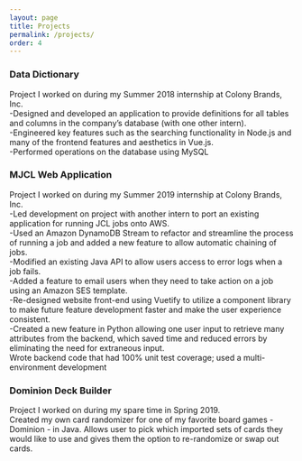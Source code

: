 ```yaml
---
layout: page
title: Projects
permalink: /projects/
order: 4
---        
```


<h3>Data Dictionary</h3>
<p>Project I worked on during my Summer 2018 internship at Colony Brands, Inc.<br> 
    -Designed and developed an application to provide definitions for all tables and columns in the company’s
        database (with one other intern).<br>-Engineered key features such as the searching functionality 
        in Node.js and many of the frontend features and aesthetics in Vue.js.<br>-Performed operations 
        on the database using MySQL<br></p>
<h3>MJCL Web Application</h3>
<p>Project I worked on during my Summer 2019 internship at Colony Brands, Inc.<br>
    -Led development on project with another intern to port an existing application for running JCL jobs onto AWS.<br>
    -Used an Amazon DynamoDB Stream to refactor and streamline the process of running a job and added a
     new feature to allow automatic chaining of jobs.<br>
    -Modified an existing Java API to allow users access to error logs when a job fails.<br>
    -Added a feature to email users when they need to take action on a job using an Amazon SES template.<br>
    -Re-designed website front-end using Vuetify to utilize a component library to make future feature
     development faster and make the user experience consistent.<br>
    -Created a new feature in Python allowing one user input to retrieve many attributes from the backend,
     which saved time and reduced errors by eliminating the need for extraneous input.<br>
     Wrote backend code that had 100% unit test coverage; used a multi-environment development<br></p>
<h3>Dominion Deck Builder</h3>
<p>Project I worked on during my spare time in Spring 2019.<br>
    Created my own card randomizer for one of my favorite board games - Dominion - in Java.
    Allows user to pick which imported sets of cards they would like to use and gives them
    the option to re-randomize or swap out cards.<br></p>